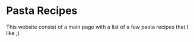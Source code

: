 # Pasta Recipes

This website consist of a main page with a list of a few pasta recipes that I like ;)
